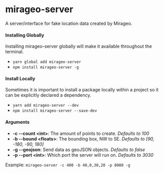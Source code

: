 # mirageo-server
A server/interface for fake location data created by Mirageo.

#### Installing Globally
Installing mirageo-server globally will make it available throughout the terminal.
- `yarn global add mirageo-server`
- `npm install mirageo-server -g`

#### Install Locally
Sometimes it is important to install a package locally within a project so it can be explicitly declared a dependency.
- `yarn add mirageo-server --dev`
- `npm install mirageo-server --save-dev`

#### Arguments
- **-c --count &lt;int>**: The amount of points to create. *Defaults to 100*
- **-b --bound &lt;floats>**: The bounding box, NW to SE. *Defaults to [90, -180, -90, 180]*
- **-g --geojson**: Send data as geoJSON objects. *Defaults to false*
- **-p --port &lt;int>**: Which port the server will run on. *Defaults to 3030*

Example: 
`mirageo-server -c 400 -b 40,0,30,20 -p 8080 -g`

